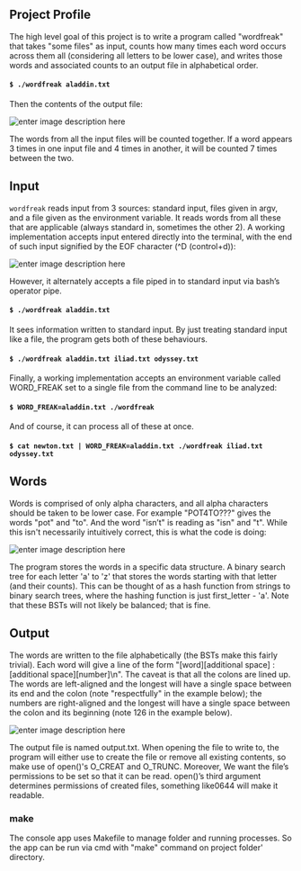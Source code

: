 ## Project Profile
<justify>
The high level goal of this project is to write a program called "wordfreak" that takes "some files" as input, counts how many times each word 
occurs across them all (considering all letters to be lower case), and writes those words and associated counts to an output file in alphabetical order.
<justify>

#### ```$ ./wordfreak aladdin.txt```

Then the contents of the output file:

![enter image description here](https://i.hizliresim.com/fZ90PB.png)

<justify>
The words from all the input files will be counted together. If a word appears 3 times in one input file and 4 times in another, it will be counted 7 times between the two.<justify>
  
## Input  
```wordfreak``` reads input from 3 sources: standard input, files given in argv, and a file given as the environment variable.
<justify>
It reads words from all these that are applicable (always standard in, sometimes the other 2). A working implementation accepts 
input entered directly into the terminal, with the end of such input signified by the EOF character (^D (control+d)): 
<justify>
  
![enter image description here](https://i.hizliresim.com/vmccmS.png)

However, it alternately accepts a file piped in to standard input via bash’s operator pipe.

#### ```$ ./wordfreak aladdin.txt```

<justify>
It sees information written to standard input. By just treating standard input like a file, the program gets both of these behaviours.
<justify>
  
#### ```$ ./wordfreak aladdin.txt iliad.txt odyssey.txt```

<justify>
Finally, a working implementation accepts an environment variable called WORD_FREAK set to a single file from
the command line to be analyzed:
<justify>
  
#### ```$ WORD_FREAK=aladdin.txt ./wordfreak```

And of course, it can process all of these at once.

#### ```$ cat newton.txt | WORD_FREAK=aladdin.txt ./wordfreak iliad.txt odyssey.txt```

## Words
<justify>
Words is comprised of only alpha characters, and all alpha characters should be taken to be lower case.
For example "POT4TO???" gives the words "pot" and "to". And the word "isn’t" is reading as "isn" and "t". While
this isn't necessarily intuitively correct, this is what the code is doing:
<justify>
  
![enter image description here](https://i.hizliresim.com/WtpXIh.png)

<justify>
The program stores the words in a specific data structure. A binary search tree for each letter 'a' to 'z'
that stores the words starting with that letter (and their counts). This can be thought of as a hash function from strings to
binary search trees, where the hashing function is just first_letter - 'a'. Note that these BSTs will not likely be balanced; that
is fine.
<justify>
  
## Output
<justify>
The words are written to the file alphabetically (the BSTs make this fairly trivial). Each word will give a line of the form
"[word][additional space] : [additional space][number]\n". The caveat is that all the colons are lined up. The words are
left-aligned and the longest will have a single space between its end and the colon (note "respectfully" in the example
below); the numbers are right-aligned and the longest will have a single space between the colon and its beginning (note
126 in the example below).
<justify>
  
![enter image description here](https://i.hizliresim.com/0pcExw.png)

<justify>
The output file is named output.txt. When opening the file to write to, the program will either use to create the file
or remove all existing contents, so make use of open()'s O_CREAT and O_TRUNC. Moreover, We want the file’s permissions to be set so that it can be read. open()’s third argument determines permissions of created files, something like0644 will make it readable.
<justify>
  
### make
<justify>
The console app uses Makefile to manage folder and running processes. So the app can be run via cmd with "make" command on project folder' directory.
<justify>
